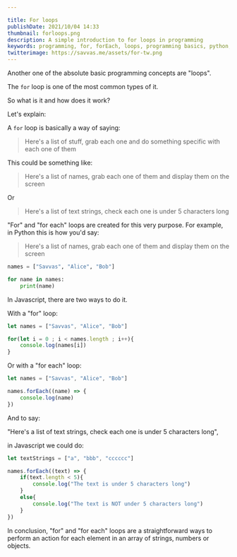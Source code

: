 ```yaml
---

title: For loops
publishDate: 2021/10/04 14:33
thumbnail: forloops.png
description: A simple introduction to for loops in programming
keywords: programming, for, forEach, loops, programming basics, python, javascript
twitterimage: https://savvas.me/assets/for-tw.png
---
```


Another one of the absolute basic programming concepts are "loops".

The `for` loop is one of the most common types of it.

So what is it and how does it work?

Let's explain:

A `for` loop is basically a way of saying:

> Here's a list of stuff, grab each one and do something specific with each one of them

This could be something like:

> Here's a list of names, grab each one of them and display them on the screen

Or

> Here's a list of text strings, check each one is under 5 characters long

"For" and "for each" loops are created for this very purpose. For example, in Python this is how you'd say:

> Here's a list of names, grab each one of them and display them on the screen

```py
names = ["Savvas", "Alice", "Bob"]

for name in names:
    print(name)
```

In Javascript, there are two ways to do it.

With a "for" loop:

```js
let names = ["Savvas", "Alice", "Bob"]

for(let i = 0 ; i < names.length ; i++){
    console.log(names[i])
}
```

Or with a "for each" loop:

```js
let names = ["Savvas", "Alice", "Bob"]

names.forEach((name) => {
    console.log(name)
})
```

And to say:

"Here's a list of text strings, check each one is under 5 characters long",

in Javascript we could do:

```js
let textStrings = ["a", "bbb", "cccccc"]

names.forEach((text) => {
    if(text.length < 5){
        console.log("The text is under 5 characters long")
    }
    else{
        console.log("The text is NOT under 5 characters long")
    }
})
```

In conclusion, "for" and "for each" loops are a straightforward ways to perform an action for each element in an array of strings, numbers or objects.